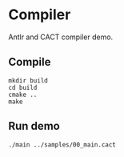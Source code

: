 # Compiler

Antlr and CACT compiler demo.

## Compile

```shell
mkdir build
cd build
cmake ..
make
```

## Run demo

```shell
./main ../samples/00_main.cact
```




